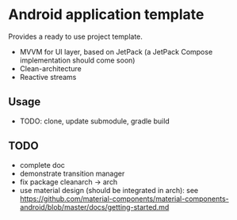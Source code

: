 # Android application template

Provides a ready to use project template.

* MVVM for UI layer, based on JetPack (a JetPack Compose implementation should come soon)
* Clean-architecture
* Reactive streams

## Usage

* TODO: clone, update submodule, gradle build

## TODO

* complete doc
* demonstrate transition manager
* fix package cleanarch -> arch
* use material design (should be integrated in arch): see https://github.com/material-components/material-components-android/blob/master/docs/getting-started.md
